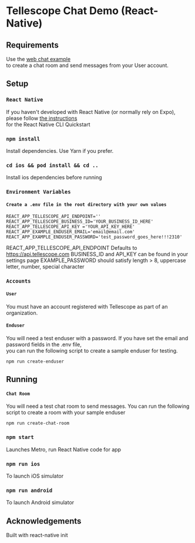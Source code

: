 # Tellescope Chat Demo (React-Native)

## Requirements
Use the [web chat example](https://github.com/tellescope-os/chat-react-example) \
to create a chat room and send messages from your User account. 

## Setup

### `React Native`
If you haven't developed with React Native (or normally rely on Expo), \
please follow [the instructions](https://reactnative.dev/docs/environment-setup) \
for the React Native CLI Quickstart

### `npm install`
Install dependencies. Use Yarn if you prefer.

### `cd ios && pod install && cd ..`
Install ios dependencies before running

### `Environment Variables`
#### `Create a .env file in the root directory with your own values`
```
REACT_APP_TELLESCOPE_API_ENDPOINT=''
REACT_APP_TELLESCOPE_BUSINESS_ID='YOUR_BUSINESS_ID_HERE'
REACT_APP_TELLESCOPE_API_KEY ='YOUR_API_KEY_HERE'
REACT_APP_EXAMPLE_ENDUSER_EMAIL='email@email.com'
REACT_APP_EXAMPLE_ENDUSER_PASSWORD='test_password_goes_here!!!2310'
```
REACT_APP_TELLESCOPE_API_ENDPOINT Defaults to https://api.tellescope.com 
BUSINESS_ID and API_KEY can be found in your settings page
EXAMPLE_PASSWORD should satisfy length > 8, uppercase letter, number, special character

### `Accounts`

#### `User`
You must have an account registered with Tellescope as part of an organization.

#### `Enduser`
You will need a test enduser with a password. If you have set the email and password fields in the .env file, \
you can run the following script to create a sample enduser for testing.
```
npm run create-enduser
```
## Running

#### `Chat Room`
You will need a test chat room to send messages. 
You can run the following script to create a room with your sample enduser
```
npm run create-chat-room
```


### `npm start`
Launches Metro, run React Native code for app

### `npm run ios`
To launch iOS simulator

### `npm run android`
To launch Android simulator

## Acknowledgements
Built with react-native init
